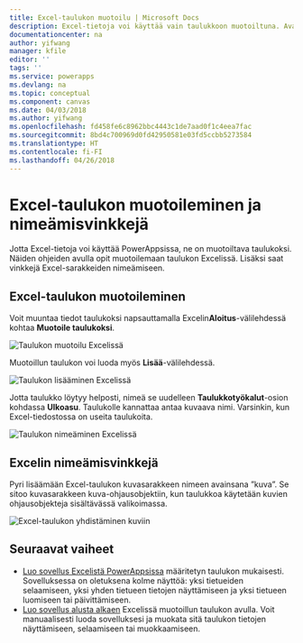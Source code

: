 ```yaml
---
title: Excel-taulukon muotoilu | Microsoft Docs
description: Excel-tietoja voi käyttää vain taulukkoon muotoiltuna. Avainsanan ”kuva” lisääminen sarakkeiden nimiin
documentationcenter: na
author: yifwang
manager: kfile
editor: ''
tags: ''
ms.service: powerapps
ms.devlang: na
ms.topic: conceptual
ms.component: canvas
ms.date: 04/03/2018
ms.author: yifwang
ms.openlocfilehash: fd458fe6c8962bbc4443c1de7aad0f1c4eea7fac
ms.sourcegitcommit: 8bd4c700969d0fd42950581e03fd5ccbb5273584
ms.translationtype: HT
ms.contentlocale: fi-FI
ms.lasthandoff: 04/26/2018
---
```

# <a name="format-a-table-in-excel-and-naming-tips"></a>Excel-taulukon muotoileminen ja nimeämisvinkkejä
Jotta Excel-tietoja voi käyttää PowerAppsissa, ne on muotoiltava taulukoksi. Näiden ohjeiden avulla opit muotoilemaan taulukon Excelissä. Lisäksi saat vinkkejä Excel-sarakkeiden nimeämiseen.

## <a name="how-to-format-a-table-in-excel"></a>Excel-taulukon muotoileminen
Voit muuntaa tiedot taulukoksi napsauttamalla Excelin**Aloitus**-välilehdessä kohtaa **Muotoile taulukoksi**.

![Taulukon muotoilu Excelissä](./media/how-to-excel-tips/format-table.png)

Muotoillun taulukon voi luoda myös **Lisää**-välilehdessä.

![Taulukon lisääminen Excelissä](./media/how-to-excel-tips/insert-table.png)

Jotta taulukko löytyy helposti, nimeä se uudelleen **Taulukkotyökalut**-osion kohdassa **Ulkoasu**. Taulukolle kannattaa antaa kuvaava nimi. Varsinkin, kun Excel-tiedostossa on useita taulukoita.

![Taulukon nimeäminen Excelissä](./media/how-to-excel-tips/rename-table.png)

## <a name="naming-tips-in-excel"></a>Excelin nimeämisvinkkejä
Pyri lisäämään Excel-taulukon kuvasarakkeen nimeen avainsana ”kuva”. Se sitoo kuvasarakkeen kuva-ohjausobjektiin, kun taulukkoa käytetään kuvien ohjausobjekteja sisältävässä valikoimassa.

![Excel-taulukon yhdistäminen kuviin](./media/how-to-excel-tips/connect-gallery.png)

## <a name="next-steps"></a>Seuraavat vaiheet
* [Luo sovellus Excelistä PowerAppsissa](get-started-create-from-data.md) määritetyn taulukon mukaisesti. Sovelluksessa on oletuksena kolme näyttöä: yksi tietueiden selaamiseen, yksi yhden tietueen tietojen näyttämiseen ja yksi tietueen luomiseen tai päivittämiseen.
* [Luo sovellus alusta alkaen](get-started-create-from-blank.md) Excelissä muotoillun taulukon avulla. Voit manuaalisesti luoda sovelluksesi ja muokata sitä taulukon tietojen näyttämiseen, selaamiseen tai muokkaamiseen.
